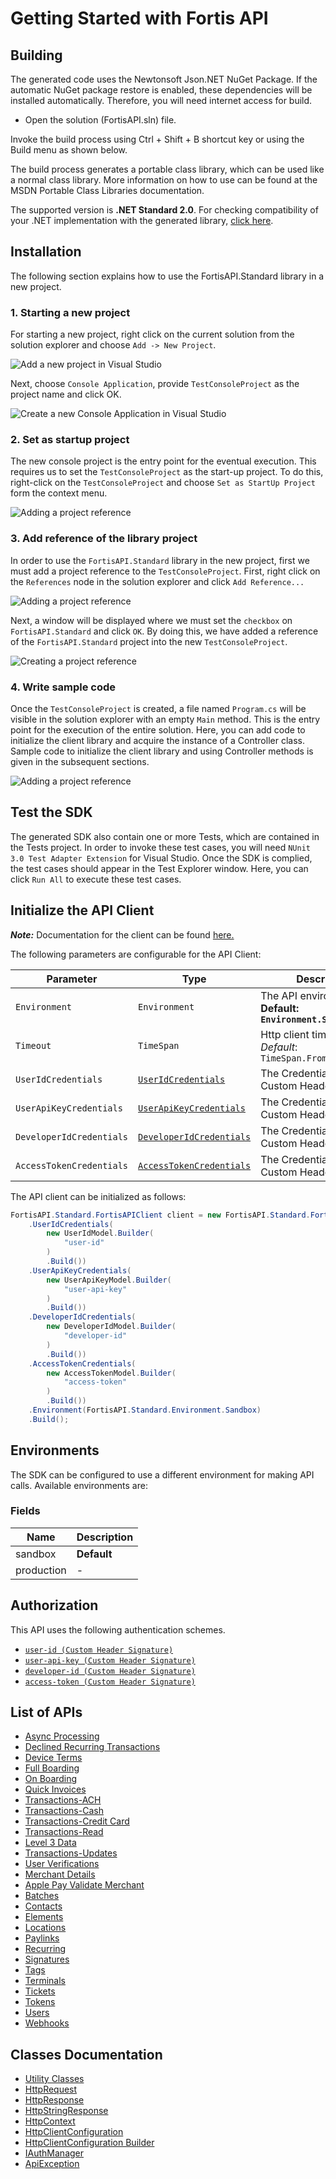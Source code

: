 
# Getting Started with Fortis API

## Building

The generated code uses the Newtonsoft Json.NET NuGet Package. If the automatic NuGet package restore is enabled, these dependencies will be installed automatically. Therefore, you will need internet access for build.

* Open the solution (FortisAPI.sln) file.

Invoke the build process using Ctrl + Shift + B shortcut key or using the Build menu as shown below.

The build process generates a portable class library, which can be used like a normal class library. More information on how to use can be found at the MSDN Portable Class Libraries documentation.

The supported version is **.NET Standard 2.0**. For checking compatibility of your .NET implementation with the generated library, [click here](https://dotnet.microsoft.com/en-us/platform/dotnet-standard#versions).

## Installation

The following section explains how to use the FortisAPI.Standard library in a new project.

### 1. Starting a new project

For starting a new project, right click on the current solution from the solution explorer and choose `Add -> New Project`.

![Add a new project in Visual Studio](https://apidocs.io/illustration/cs?workspaceFolder=Fortis%20API-CSharp&workspaceName=FortisAPI&projectName=FortisAPI.Standard&rootNamespace=FortisAPI.Standard&step=addProject)

Next, choose `Console Application`, provide `TestConsoleProject` as the project name and click OK.

![Create a new Console Application in Visual Studio](https://apidocs.io/illustration/cs?workspaceFolder=Fortis%20API-CSharp&workspaceName=FortisAPI&projectName=FortisAPI.Standard&rootNamespace=FortisAPI.Standard&step=createProject)

### 2. Set as startup project

The new console project is the entry point for the eventual execution. This requires us to set the `TestConsoleProject` as the start-up project. To do this, right-click on the `TestConsoleProject` and choose `Set as StartUp Project` form the context menu.

![Adding a project reference](https://apidocs.io/illustration/cs?workspaceFolder=Fortis%20API-CSharp&workspaceName=FortisAPI&projectName=FortisAPI.Standard&rootNamespace=FortisAPI.Standard&step=setStartup)

### 3. Add reference of the library project

In order to use the `FortisAPI.Standard` library in the new project, first we must add a project reference to the `TestConsoleProject`. First, right click on the `References` node in the solution explorer and click `Add Reference...`

![Adding a project reference](https://apidocs.io/illustration/cs?workspaceFolder=Fortis%20API-CSharp&workspaceName=FortisAPI&projectName=FortisAPI.Standard&rootNamespace=FortisAPI.Standard&step=addReference)

Next, a window will be displayed where we must set the `checkbox` on `FortisAPI.Standard` and click `OK`. By doing this, we have added a reference of the `FortisAPI.Standard` project into the new `TestConsoleProject`.

![Creating a project reference](https://apidocs.io/illustration/cs?workspaceFolder=Fortis%20API-CSharp&workspaceName=FortisAPI&projectName=FortisAPI.Standard&rootNamespace=FortisAPI.Standard&step=createReference)

### 4. Write sample code

Once the `TestConsoleProject` is created, a file named `Program.cs` will be visible in the solution explorer with an empty `Main` method. This is the entry point for the execution of the entire solution. Here, you can add code to initialize the client library and acquire the instance of a Controller class. Sample code to initialize the client library and using Controller methods is given in the subsequent sections.

![Adding a project reference](https://apidocs.io/illustration/cs?workspaceFolder=Fortis%20API-CSharp&workspaceName=FortisAPI&projectName=FortisAPI.Standard&rootNamespace=FortisAPI.Standard&step=addCode)

## Test the SDK

The generated SDK also contain one or more Tests, which are contained in the Tests project. In order to invoke these test cases, you will need `NUnit 3.0 Test Adapter Extension` for Visual Studio. Once the SDK is complied, the test cases should appear in the Test Explorer window. Here, you can click `Run All` to execute these test cases.

## Initialize the API Client

**_Note:_** Documentation for the client can be found [here.](doc/client.md)

The following parameters are configurable for the API Client:

| Parameter | Type | Description |
|  --- | --- | --- |
| `Environment` | `Environment` | The API environment. <br> **Default: `Environment.Sandbox`** |
| `Timeout` | `TimeSpan` | Http client timeout.<br>*Default*: `TimeSpan.FromSeconds(100)` |
| `UserIdCredentials` | [`UserIdCredentials`](doc/auth/custom-header-signature.md) | The Credentials Setter for Custom Header Signature |
| `UserApiKeyCredentials` | [`UserApiKeyCredentials`](doc/auth/custom-header-signature-1.md) | The Credentials Setter for Custom Header Signature |
| `DeveloperIdCredentials` | [`DeveloperIdCredentials`](doc/auth/custom-header-signature-2.md) | The Credentials Setter for Custom Header Signature |
| `AccessTokenCredentials` | [`AccessTokenCredentials`](doc/auth/custom-header-signature-3.md) | The Credentials Setter for Custom Header Signature |

The API client can be initialized as follows:

```csharp
FortisAPI.Standard.FortisAPIClient client = new FortisAPI.Standard.FortisAPIClient.Builder()
    .UserIdCredentials(
        new UserIdModel.Builder(
            "user-id"
        )
        .Build())
    .UserApiKeyCredentials(
        new UserApiKeyModel.Builder(
            "user-api-key"
        )
        .Build())
    .DeveloperIdCredentials(
        new DeveloperIdModel.Builder(
            "developer-id"
        )
        .Build())
    .AccessTokenCredentials(
        new AccessTokenModel.Builder(
            "access-token"
        )
        .Build())
    .Environment(FortisAPI.Standard.Environment.Sandbox)
    .Build();
```

## Environments

The SDK can be configured to use a different environment for making API calls. Available environments are:

### Fields

| Name | Description |
|  --- | --- |
| sandbox | **Default** |
| production | - |

## Authorization

This API uses the following authentication schemes.

* [`user-id (Custom Header Signature)`](doc/auth/custom-header-signature.md)
* [`user-api-key (Custom Header Signature)`](doc/auth/custom-header-signature-1.md)
* [`developer-id (Custom Header Signature)`](doc/auth/custom-header-signature-2.md)
* [`access-token (Custom Header Signature)`](doc/auth/custom-header-signature-3.md)

## List of APIs

* [Async Processing](doc/controllers/async-processing.md)
* [Declined Recurring Transactions](doc/controllers/declined-recurring-transactions.md)
* [Device Terms](doc/controllers/device-terms.md)
* [Full Boarding](doc/controllers/full-boarding.md)
* [On Boarding](doc/controllers/on-boarding.md)
* [Quick Invoices](doc/controllers/quick-invoices.md)
* [Transactions-ACH](doc/controllers/transactions-ach.md)
* [Transactions-Cash](doc/controllers/transactions-cash.md)
* [Transactions-Credit Card](doc/controllers/transactions-credit-card.md)
* [Transactions-Read](doc/controllers/transactions-read.md)
* [Level 3 Data](doc/controllers/level-3-data.md)
* [Transactions-Updates](doc/controllers/transactions-updates.md)
* [User Verifications](doc/controllers/user-verifications.md)
* [Merchant Details](doc/controllers/merchant-details.md)
* [Apple Pay Validate Merchant](doc/controllers/apple-pay-validate-merchant.md)
* [Batches](doc/controllers/batches.md)
* [Contacts](doc/controllers/contacts.md)
* [Elements](doc/controllers/elements.md)
* [Locations](doc/controllers/locations.md)
* [Paylinks](doc/controllers/paylinks.md)
* [Recurring](doc/controllers/recurring.md)
* [Signatures](doc/controllers/signatures.md)
* [Tags](doc/controllers/tags.md)
* [Terminals](doc/controllers/terminals.md)
* [Tickets](doc/controllers/tickets.md)
* [Tokens](doc/controllers/tokens.md)
* [Users](doc/controllers/users.md)
* [Webhooks](doc/controllers/webhooks.md)

## Classes Documentation

* [Utility Classes](doc/utility-classes.md)
* [HttpRequest](doc/http-request.md)
* [HttpResponse](doc/http-response.md)
* [HttpStringResponse](doc/http-string-response.md)
* [HttpContext](doc/http-context.md)
* [HttpClientConfiguration](doc/http-client-configuration.md)
* [HttpClientConfiguration Builder](doc/http-client-configuration-builder.md)
* [IAuthManager](doc/i-auth-manager.md)
* [ApiException](doc/api-exception.md)

